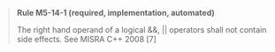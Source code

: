 > **Rule M5-14-1 (required, implementation, automated)**
>
> The right hand operand of a logical &&, || operators shall not contain side
> effects.
> See MISRA C++ 2008 [7]
